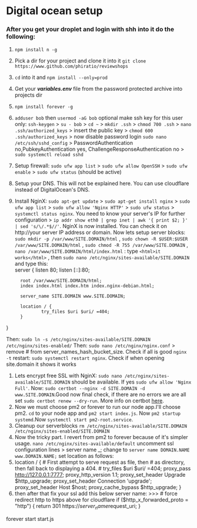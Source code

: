 # Digital ocean setup
### After you get your droplet and login with shh into it do the following:
1. `npm install n -g`
2. Pick a dir for your project and clone it into it `git clone https://www.github.com/phiratio/reviewshops`
3. `cd` into it and `npm install --only=prod`
4. Get your _**variables.env**_ file from the password protected archive into projects dir
5. `npm install forever -g`
6. `adduser bob` then `usermod -aG bob` optional make ssh key for this user only: `ssh-keygen` > `su - bob` > `cd ~` > `mkdir .ssh` > `chmod 700 .ssh` > `nano .ssh/authorized_keys` > insert the public key > `chmod 600 .ssh/authorized_keys` > now disable password login `sudo nano /etc/ssh/sshd_config` > PasswordAuthentication no,PubkeyAuthentication yes, ChallengeResponseAuthentication no > `sudo systemctl reload sshd`
7. Setup firewall: `sudo ufw app list` > `sudo ufw allow OpenSSH` > `sudo ufw enable` > `sudo ufw status` (should be active)
8. Setup your DNS. This will not be explained here. You can use cloudflare instead of DigitalOcean's DNS.
9. Install NginX: `sudo apt-get update` > `sudo apt-get install nginx` > `sudo ufw app list` > `sudo ufw allow 'Nginx HTTP'` > `sudo ufw status` > `systemctl status nginx`. You need to know your server's IP for further configuration > `ip addr show eth0 | grep inet | awk '{ print $2; }' | sed 's/\/.*$//'`. NginX is now installed. You can check it on http://your server IP address or domain. Now lets setup server blocks: 
 `sudo mkdir -p /var/www/SITE.DOMAIN/html` ,
 `sudo chown -R $USER:$USER /var/www/SITE.DOMAIN/html` ,
 `sudo chmod -R 755 /var/www/SITE.DOMAIN` ,
 `nano /var/www/SITE.DOMAIN/html/index.html`  : type `<html>it works</html>` , then `sudo nano /etc/nginx/sites-available/SITE.DOMAIN` and type this:    
 server {
         listen 80;
         listen [::]:80;
 
         root /var/www/SITE.DOMAIN/html;
         index index.html index.htm index.nginx-debian.html;
 
         server_name SITE.DOMAIN www.SITE.DOMAIN;
 
         location / {
                 try_files $uri $uri/ =404;
         }
 }

Then: `sudo ln -s /etc/nginx/sites-available/SITE.DOMAIN /etc/nginx/sites-enabled/`
Then: `sudo nano /etc/nginx/nginx.conf` > remove # from server_names_hash_bucket_size. Check if all is good `nginx -t`
  restart: `sudo systemctl restart nginx`. Check if when opening site.domain it shows it works

1. Lets encrypt free SSL with NginX: 
`sudo nano /etc/nginx/sites-available/SITE.DOMAIN` should be available. If yes `sudo ufw allow 'Nginx Full'`. Now: `sudo certbot --nginx -d SITE.DOMAIN -d www.SITE.DOMAIN`.Good now final check, if there are no errors we are all set `sudo certbot renew --dry-run`. More info on certbot [here](https://certbot.eff.org/docs/).
2. Now we must choose pm2 or forever to run our node app.I'll choose pm2. `cd` to your node app and `pm2 start index.js`. Now `pm2 startup systemd`.Now `systemctl start pm2-root.service`.
3. Cleanup our serverblocks `rm /etc/nginx/sites-available/SITE.DOMAIN /etc/nginx/sites-enabled/SITE.DOMAIN`
4. Now the tricky part. I revert from pm2 to forever because of it's simpler usage. `nano /etc/nginx/sites-available/default` uncomment ssl configuration lines > server name _; change to `server name DOMAIN.NAME www.DOMAIN.NAME;` set location as follows:
5. location / {
                   # First attempt to serve request as file, then
                   # as directory, then fall back to displaying a 404.
                   # try_files $uri $uri/ =404;
                   proxy_pass http://127.0.0.1:7777;
                   proxy_http_version 1.1;
                   proxy_set_header Upgrade $http_upgrade;
                   proxy_set_header Connection 'upgrade';
                   proxy_set_header Host $host;
                   proxy_cache_bypass $http_upgrade;
           }
6. then after that fix your ssl         add this below server name: >>>
        # force redirect http to https above for cloudflare
        if ($http_x_forwarded_proto = "http") {
                return 301 https://$server_name$request_uri;
        }

forever start start.js